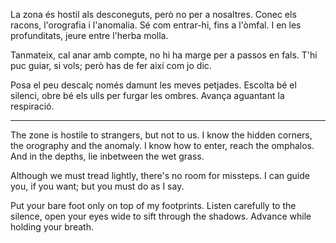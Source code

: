 La zona és hostil als desconeguts,
però no per a nosaltres. 
Conec els racons,
l'orografia i l'anomalia.
Sé com entrar-hi, fins a l'òmfal.
I en les profunditats, jeure entre l'herba molla.

Tanmateix, cal anar amb compte,
no hi ha marge per a passos en fals.
T'hi puc guiar, si vols;
però has de fer així com jo dic.

Posa el peu descalç només damunt les meves petjades.
Escolta bé el silenci, 
obre bé els ulls per furgar les ombres.
Avança aguantant la respiració.

---

The zone is hostile to strangers,
but not to us.
I know the hidden corners,
the orography and the anomaly.
I know how to enter, reach the omphalos.
And in the depths, lie inbetween the wet grass.

Although we must tread lightly,
there's no room for missteps.
I can guide you, if you want;
but you must do as I say.

Put your bare foot only on top of my footprints.
Listen carefully to the silence,
open your eyes wide to sift through the shadows.
Advance while holding your breath.
